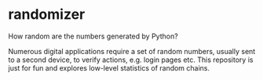 # randomizer

How random are the numbers generated by Python?

Numerous digital applications require a set of random numbers, usually sent to a second device, to verify actions, e.g. login pages etc. This repository is just for fun and explores low-level statistics of random chains.
